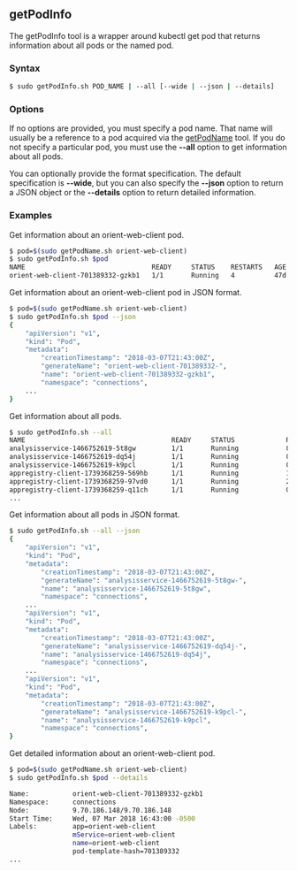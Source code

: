 ## getPodInfo

The getPodInfo tool is a wrapper around kubectl get pod that returns information about all pods or the named pod.

### Syntax

```Bash
$ sudo getPodInfo.sh POD_NAME | --all [--wide | --json | --details]
```

### Options

If no options are provided, you must specify a pod name. That name will usually be a reference to a pod acquired via the
[getPodName](getPodName.md) tool. If you do not specify a particular pod, you must use the **--all** option to get information about all pods.

You can optionally provide the format specification. The default specification is **--wide**, but you can also specify the
**--json** option to return a JSON object or the **--details** option to return detailed information.

### Examples

Get information about an orient-web-client pod.

```Bash
$ pod=$(sudo getPodName.sh orient-web-client)
$ sudo getPodInfo.sh $pod
NAME                                READY     STATUS    RESTARTS   AGE
orient-web-client-701389332-gzkb1   1/1       Running   4          47d
```

Get information about an orient-web-client pod in JSON format.

```Bash
$ pod=$(sudo getPodName.sh orient-web-client)
$ sudo getPodInfo.sh $pod --json
{
    "apiVersion": "v1",
    "kind": "Pod",
    "metadata": 
        "creationTimestamp": "2018-03-07T21:43:00Z",
        "generateName": "orient-web-client-701389332-",
        "name": "orient-web-client-701389332-gzkb1",
        "namespace": "connections",
    ...
}
```

Get information about all pods.

```Bash
$ sudo getPodInfo.sh --all
NAME                                     READY     STATUS             RESTARTS   AGE
analysisservice-1466752619-5t8gw         1/1       Running            0          47d
analysisservice-1466752619-dq54j         1/1       Running            0          47d
analysisservice-1466752619-k9pcl         1/1       Running            0          47d
appregistry-client-1739368259-569hb      1/1       Running            1          47d
appregistry-client-1739368259-97vd0      1/1       Running            2          47d
appregistry-client-1739368259-q11ch      1/1       Running            0          47d
...
```

Get information about all pods in JSON format.

```Bash
$ sudo getPodInfo.sh --all --json
{
    "apiVersion": "v1",
    "kind": "Pod",
    "metadata": 
        "creationTimestamp": "2018-03-07T21:43:00Z",
        "generateName": "analysisservice-1466752619-5t8gw-",
        "name": "analysisservice-1466752619-5t8gw",
        "namespace": "connections",
    ...
    "apiVersion": "v1",
    "kind": "Pod",
    "metadata": 
        "creationTimestamp": "2018-03-07T21:43:00Z",
        "generateName": "analysisservice-1466752619-dq54j-",
        "name": "analysisservice-1466752619-dq54j",
        "namespace": "connections",
    ...
    "apiVersion": "v1",
    "kind": "Pod",
    "metadata": 
        "creationTimestamp": "2018-03-07T21:43:00Z",
        "generateName": "analysisservice-1466752619-k9pcl-",
        "name": "analysisservice-1466752619-k9pcl",
        "namespace": "connections",
}
```

Get detailed information about an orient-web-client pod.

```Bash
$ pod=$(sudo getPodName.sh orient-web-client)
$ sudo getPodInfo.sh $pod --details

Name:           orient-web-client-701389332-gzkb1
Namespace:      connections
Node:           9.70.186.148/9.70.186.148
Start Time:     Wed, 07 Mar 2018 16:43:00 -0500
Labels:         app=orient-web-client
                mService=orient-web-client
                name=orient-web-client
                pod-template-hash=701389332
...
```